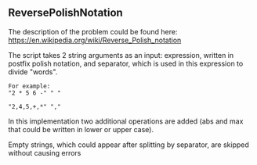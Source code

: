 ## ReversePolishNotation
The description of the problem could be found here: https://en.wikipedia.org/wiki/Reverse_Polish_notation

The script takes 2 string arguments as an input: expression, written in postfix polish notation, and separator, which is used in this expression to divide "words".
```
For example: 
"2 * 5 6 -" " "

"2,4,5,+,*" ","
```
In this implementation two additional operations are added (abs and max that could be written in lower or upper case).

Empty strings, which could appear after splitting by separator, are skipped without causing errors
